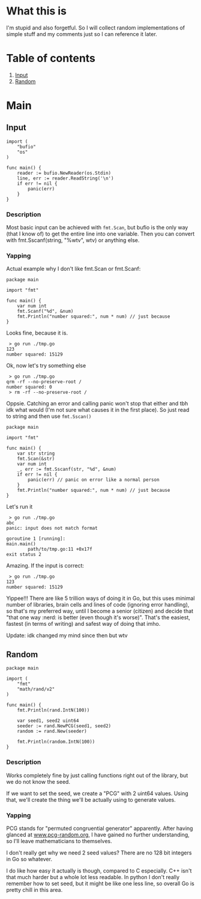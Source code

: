 # What this is
I'm stupid and also forgetful. So I will collect random implementations of simple stuff and my comments just so I can reference it later.

# Table of contents<a name="toc"></a>
1. [Input](#input)
2. [Random](#random)

# Main
## Input<a name="input"></a>
```
import (
	"bufio"
	"os"
)

func main() {
	reader := bufio.NewReader(os.Stdin)
	line, err := reader.ReadString('\n')
	if err != nil {
		panic(err)
	}
}
```

### Description

Most basic input can be achieved with `fmt.Scan`, but bufio is the only way (that I know of) to get the entire line into one variable. Then you can convert with fmt.Sscanf(string, "%wtv", wtv) or anything else.

### Yapping

Actual example why I don't like fmt.Scan or fmt.Scanf:
```
package main

import "fmt"

func main() {
	var num int
	fmt.Scanf("%d", &num)
	fmt.Println("number squared:", num * num) // just because
}
```

Looks fine, because it is.

```
 > go run ./tmp.go
123
number squared: 15129
```

Ok, now let's try something else

```
 > go run ./tmp.go
qrm -rf --no-preserve-root /
number squared: 0
 > rm -rf --no-preserve-root /

```

Oppsie. Catching an error and calling panic won't stop that either and tbh idk what would (I'm not sure what causes it in the first place). So just read to string and then use `fmt.Sscan()`

```
package main

import "fmt"

func main() {
	var str string
	fmt.Scan(&str)
	var num int
	_, err := fmt.Sscanf(str, "%d", &num)
	if err != nil {
		panic(err) // panic on error like a normal person
	}
	fmt.Println("number squared:", num * num) // just because
}
```
Let's run it
```
 > go run ./tmp.go                                            
abc
panic: input does not match format

goroutine 1 [running]:
main.main()
        path/to/tmp.go:11 +0x17f
exit status 2
```

Amazing. If the input is correct:
```
 > go run ./tmp.go
123
number squared: 15129
```
Yippee!!! There are like 5 trillion ways of doing it in Go, but this uses minimal number of libraries, brain cells and lines of code (ignoring error handling), so that's my preferred way, until I become a senior (citizen) and decide that "that one way :nerd: is better (even though it's worse)". That's the easiest, fastest (in terms of writing) and safest way of doing that imho. 

Update: idk changed my mind since then but wtv

## Random<a name="random"></a>
```
package main

import (
	"fmt"
	"math/rand/v2"
)

func main() {
	fmt.Println(rand.IntN(100))

	var seed1, seed2 uint64
	seeder := rand.NewPCG(seed1, seed2)
	random := rand.New(seeder)

	fmt.Println(random.IntN(100))
}
```

### Description
Works completely fine by just calling functions right out of the library, but we do not know the seed.

If we want to set the seed, we create a "PCG" with 2 uint64 values. Using that, we'll create the thing we'll be actually using to generate values.

### Yapping
PCG stands for "permuted congruential generator" apparently. After having glanced at www.pcg-random.org, I have gained no further understanding, so I'll leave mathematicians to themselves.

I don't really get why we need 2 seed values? There are no 128 bit integers in Go so whatever.

I do like how easy it actually is though, compared to C especially. C++ isn't that much harder but a whole lot less readable. In python I don't really remember how to set seed, but it might be like one less line, so overall Go is pretty chill in this area.
